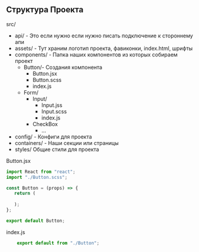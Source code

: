 ## Структура Проекта

src/

* api/ - Это если нужно если нужно писать подключение к стороннему апи 
* assets/ - Тут храним логотип проекта, фавиконки, index.html, шрифты
* components/ - Папка наших компонентов из которых собираем проект
  * Button/- Создания компонента
    * Button.jsx
    * Button.scss
    * index.js 
  * Form/ 
    * Input/
      * Input.jss
      * Input.scss
      * index.js 
    * CheckBox
      * ...
* config/ - Конфиги для проекта
* containers/ - Наши секции или страницы
* styles/ Общие стили для проекта


Button.jsx

```jsx
import React from "react";
import "./Button.scss";

const Button = (props) => {
   return (
      
   );
};

export default Button;
```

index.js 

```js
	export default from "./Button";
```

